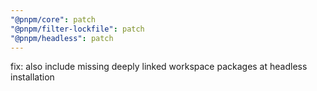 ```yaml
---
"@pnpm/core": patch
"@pnpm/filter-lockfile": patch
"@pnpm/headless": patch
---
```


fix: also include missing deeply linked workspace packages at headless installation
